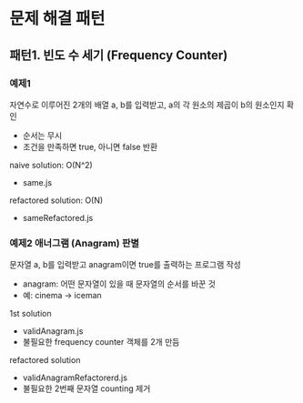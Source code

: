 # 문제 해결 패턴

## 패턴1. 빈도 수 세기 (Frequency Counter)

### 예제1

자연수로 이루어진 2개의 배열 a, b를 입력받고, a의 각 원소의 제곱이 b의 원소인지 확인

- 순서는 무시
- 조건을 만족하면 true, 아니면 false 반환

naive solution: O(N^2)

- same.js

refactored solution: O(N)

- sameRefactored.js

### 예제2 애너그램 (Anagram) 판별

문자열 a, b를 입력받고 anagram이면 true를 출력하는 프로그램 작성

- anagram: 어떤 문자열이 있을 때 문자열의 순서를 바꾼 것
- 예: cinema -> iceman

1st solution

- validAnagram.js
- 불필요한 frequency counter 객체를 2개 만듬

refactored solution

- validAnagramRefactorerd.js
- 불필요한 2번째 문자열 counting 제거
